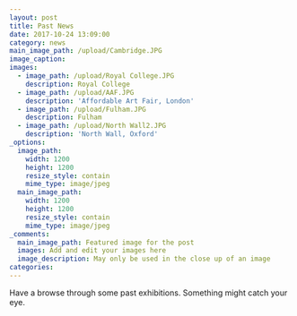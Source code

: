 ```yaml
---
layout: post
title: Past News
date: 2017-10-24 13:09:00
category: news
main_image_path: /upload/Cambridge.JPG
image_caption:
images:
  - image_path: /upload/Royal College.JPG
    description: Royal College
  - image_path: /upload/AAF.JPG
    description: 'Affordable Art Fair, London'
  - image_path: /upload/Fulham.JPG
    description: Fulham
  - image_path: /upload/North Wall2.JPG
    description: 'North Wall, Oxford'
_options:
  image_path:
    width: 1200
    height: 1200
    resize_style: contain
    mime_type: image/jpeg
  main_image_path:
    width: 1200
    height: 1200
    resize_style: contain
    mime_type: image/jpeg
_comments:
  main_image_path: Featured image for the post
  images: Add and edit your images here
  image_description: May only be used in the close up of an image
categories:
---
```



Have a browse through some past exhibitions. Something might catch your eye.